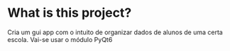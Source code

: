 # What is this project?
Cria um gui app com o intuito de organizar dados de alunos de uma certa escola.
Vai-se usar o módulo PyQt6